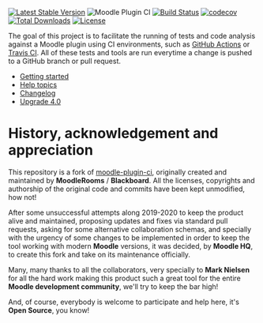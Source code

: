 [![Latest Stable Version](https://poser.pugx.org/moodlehq/moodle-plugin-ci/v)](//packagist.org/packages/moodlehq/moodle-plugin-ci)
![Moodle Plugin CI](https://github.com/moodlehq/moodle-plugin-ci/workflows/Moodle%20Plugin%20CI/badge.svg)
[![Build Status](https://travis-ci.com/moodlehq/moodle-plugin-ci.svg?branch=master)](https://travis-ci.com/moodlehq/moodle-plugin-ci)
[![codecov](https://codecov.io/gh/moodlehq/moodle-plugin-ci/branch/master/graph/badge.svg?token=I3PPJ383G7)](https://codecov.io/gh/moodlehq/moodle-plugin-ci)
[![Total Downloads](https://poser.pugx.org/moodlehq/moodle-plugin-ci/downloads)](//packagist.org/packages/moodlehq/moodle-plugin-ci)
[![License](https://poser.pugx.org/moodlehq/moodle-plugin-ci/license)](//packagist.org/packages/moodlehq/moodle-plugin-ci)

The goal of this project is to facilitate the running of tests and code
analysis against a Moodle plugin using CI environments, such as [GitHub
Actions](https://docs.github.com/en/actions) or [Travis
CI](https://travis-ci.com).  All of these tests and tools
are run everytime a change is pushed to a GitHub branch or pull request.

* [Getting started](https://moodlehq.github.io/moodle-plugin-ci/)
* [Help topics](https://moodlehq.github.io/moodle-plugin-ci/Help.html)
* [Changelog](https://moodlehq.github.io/moodle-plugin-ci/CHANGELOG.html)
* [Upgrade 4.0](https://moodlehq.github.io/moodle-plugin-ci/UPGRADE-4.0.html)

History, acknowledgement and appreciation
=========================================
This repository is a fork of [moodle-plugin-ci](https://github.com/blackboard-open-source/moodle-plugin-ci), originally created
and maintained by **MoodleRooms** / **Blackboard**. All the licenses, copyrights and authorship of
the original code and commits have been kept unmodified, how not!

After some unsuccessful attempts along 2019-2020 to keep the product alive and maintained,
proposing updates and fixes via standard pull requests, asking for some alternative collaboration schemas,
and specially with the urgency of some changes to be implemented in order to keep the tool working
with modern **Moodle** versions, it was decided, by **Moodle HQ**, to create this fork and take on its maintenance officially.

Many, many thanks to all the collaborators, very specially to **Mark Nielsen** for all the hard work
making this product such a great tool for the entire **Moodle development community**, we'll try to keep the bar high!

And, of course, everybody is welcome to participate and help here, it's **Open Source**, you know!
